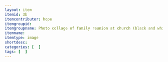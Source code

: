 ```yaml
---
layout: item
itemid: 3b
itemcontributor: hope
itemgroupid: 
itemgroupname: Photo collage of family reunion at church (black and white)
itemname: 
itemtype: image
shortdesc: 
categories: [  ]
tags: [  ]
---
```







